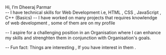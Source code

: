 Hi, I’m Dheeraj Parmar
<br>
-- I have technical skills for Web Development i.e, HTML , CSS , JavaScript , C++ (Basics)
-- I have worked on many projects that requires knowlendge of web development , some of them are on my profile

-- I aspire for a challenging position in an Organisation where I can enhance my skills and strenghten them in conjunction with Organisation's goals.

-- Fun fact: Things are interesting , If you have interest in them .
